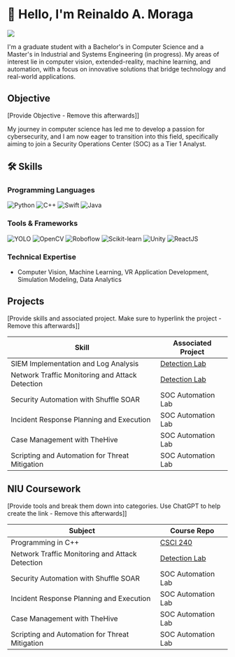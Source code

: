 # 👋 Hello, I'm Reinaldo A. Moraga
<a href="https://www.linkedin.com/in/reinaldo-moraga/"><img src="https://img.shields.io/badge/-LinkedIn-0072b1?&style=for-the-badge&logo=linkedin&logoColor=white" /></a>


I'm a graduate student with a Bachelor's in Computer Science and a Master's in Industrial and Systems Engineering (in progress). My areas of interest lie in computer vision, extended-reality, machine learning, and automation, with a focus on innovative solutions that bridge technology and real-world applications.


## Objective
[Provide Objective - Remove this afterwards]]

My journey in computer science has led me to develop a passion for cybersecurity, and I am now eager to transition into this field, specifically aiming to join a Security Operations Center (SOC) as a Tier 1 Analyst.


## 🛠️ Skills  
### Programming Languages  
![Python](https://img.shields.io/badge/Python-3776AB?style=for-the-badge&logo=python&logoColor=white) ![C++](https://img.shields.io/badge/C++-00599C?style=for-the-badge&logo=cplusplus&logoColor=white) ![Swift](https://img.shields.io/badge/Swift-FA7343?style=for-the-badge&logo=swift&logoColor=white) ![Java](https://img.shields.io/badge/Java-007396?style=for-the-badge&logo=java&logoColor=white)  

### Tools & Frameworks  
![YOLO](https://img.shields.io/badge/YOLO-050c6e?style=for-the-badge&logo=yolo&logoColor=white) ![OpenCV](https://img.shields.io/badge/OpenCV-5C3EE8?style=for-the-badge&logo=opencv&logoColor=white) ![Roboflow](https://img.shields.io/badge/Roboflow-00172C?style=for-the-badge&logo=roboflow&logoColor=white)  ![Scikit-learn](https://img.shields.io/badge/Scikit--learn-F7931E?style=for-the-badge&logo=scikit-learn&logoColor=white) ![Unity](https://img.shields.io/badge/Unity-000000?style=for-the-badge&logo=unity&logoColor=white) ![ReactJS](https://img.shields.io/badge/React-61DAFB?style=for-the-badge&logo=react&logoColor=black)  

### Technical Expertise  
- Computer Vision, Machine Learning, VR Application Development, Simulation Modeling, Data Analytics


## Projects
[Provide skills and associated project. Make sure to hyperlink the project - Remove this afterwards]]

| Skill                                         | Associated Project         |
|-----------------------------------------------|----------------------------|
| SIEM Implementation and Log Analysis          | <a href="https://google.com">Detection Lab</a>|
| Network Traffic Monitoring and Attack Detection | <a href="https://google.com">Detection Lab</a>|
| Security Automation with Shuffle SOAR         | SOC Automation Lab|
| Incident Response Planning and Execution      | SOC Automation Lab|
| Case Management with TheHive                  | SOC Automation Lab|
| Scripting and Automation for Threat Mitigation | SOC Automation Lab|

## NIU Coursework
[Provide tools and break them down into categories. Use ChatGPT to help create the link - Remove this afterwards]]

| Subject                                       | Course Repo         |
|-----------------------------------------------|----------------------------|
| Programming in C++                            | <a href="https://github.com/ramoraga/NIU_Coursework/tree/main/Programming%20in%20C%2B%2B/CSCI%20240">CSCI 240</a>|
| Network Traffic Monitoring and Attack Detection | <a href="https://google.com">Detection Lab</a>|
| Security Automation with Shuffle SOAR         | SOC Automation Lab|
| Incident Response Planning and Execution      | SOC Automation Lab|
| Case Management with TheHive                  | SOC Automation Lab|
| Scripting and Automation for Threat Mitigation | SOC Automation Lab|
